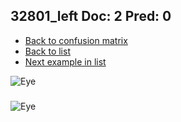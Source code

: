 ## 32801_left Doc: 2 Pred: 0
- [Back to confusion matrix](https://github.com/juliandewit/kaggle_retinopathy/blob/master/matrix.md)
- [Back to list](https://github.com/juliandewit/kaggle_retinopathy/blob/master/lists/20/list.md)
- [Next example in list](https://github.com/juliandewit/kaggle_retinopathy/blob/master/lists/20/32/32919_right.md)

![Eye](https://retinopaty.blob.core.windows.net/size1024/32801_left_2.jpeg)

### 

![Eye]()
